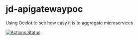 # jd-apigatewaypoc
Using Ocelot to see how easy it is to aggregate microservices 

[![Actions Status](https://github.com/Bigtalljosh/jd-apigatewaypoc/workflows/ASP.NET%20Core%20CI/badge.svg)](https://github.com/Bigtalljosh/jd-apigatewaypoc/actions)
